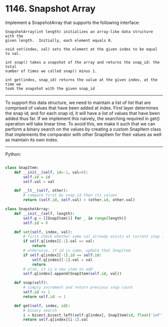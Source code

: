 # 1146. Snapshot Array


Implement a SnapshotArray that supports the following interface:

```
SnapshotArray(int length) initializes an array-like data structure with the
given length.  Initially, each element equals 0.

void set(index, val) sets the element at the given index to be equal to val.

int snap() takes a snapshot of the array and returns the snap_id: the total
number of times we called snap() minus 1.

int get(index, snap_id) returns the value at the given index, at the time we
took the snapshot with the given snap_id
```

---

To support this data structure, we need to maintain a list of list that are
comprised of values that have been added at index. First layer determines the
snap id; and for each snap id, it will have a list of values that have been
added thus far. If we implement this naively, the searching required in get()
operation will take linear time. To avoid this, we make it such that we can
perform a binary search on the values by creating a custom SnapItem class that
implements the comparator with other SnapItem for their values as well as
maintain its own index.

---

Python:

```python

class SnapItem:
    def __init__(self, id=-1, val=0):
        self.id = id
        self.val = val

    def __lt__(self, other):
        # compare first by snap_id then its values
        return (self.id, self.val) < (other.id, other.val)

class SnapshotArray:
    def __init__(self, length):
        self.q = [[SnapItem()] for _ in range(length)]
        self.id = 0

    def set(self, index, val):
        # first check whether same val already exists at current snap id
        if self.q[index][-1].val == val:
            return
        # otherwise, if id is same, update that SnapItem
        if self.q[index][-1].id == self.id:
            self.q[index][-1].val = val
            return
        # else, it is a new item to add
        self.q[index].append(SnapItem(self.id, val))

    def snap(self):
        # simply increment and return previous snap count
        self.id += 1
        return self.id -= 1

    def get(self, index, id):
        # binary search
        i = bisect.bisect_left(self.q[index], SnapItem(id, float('inf')))
        return self.q[index][i-1].val
```

